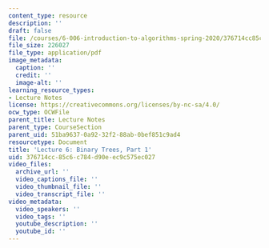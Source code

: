 ```yaml
---
content_type: resource
description: ''
draft: false
file: /courses/6-006-introduction-to-algorithms-spring-2020/376714cc85c6c784d90eec9c575ec027_MIT6_006S20_lec6.pdf
file_size: 226027
file_type: application/pdf
image_metadata:
  caption: ''
  credit: ''
  image-alt: ''
learning_resource_types:
- Lecture Notes
license: https://creativecommons.org/licenses/by-nc-sa/4.0/
ocw_type: OCWFile
parent_title: Lecture Notes
parent_type: CourseSection
parent_uid: 51ba9637-0a92-32f2-88ab-0bef851c9ad4
resourcetype: Document
title: 'Lecture 6: Binary Trees, Part 1'
uid: 376714cc-85c6-c784-d90e-ec9c575ec027
video_files:
  archive_url: ''
  video_captions_file: ''
  video_thumbnail_file: ''
  video_transcript_file: ''
video_metadata:
  video_speakers: ''
  video_tags: ''
  youtube_description: ''
  youtube_id: ''
---
```

